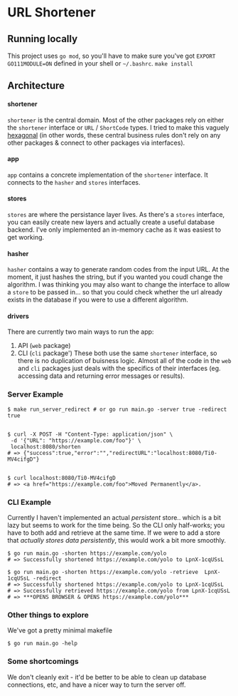 # URL Shortener

## Running locally
This project uses `go mod`, so you'll have to make sure you've got `EXPORT GO111MODULE=ON` defined in your shell or `~/.bashrc`.
`make install`

## Architecture

#### shortener
`shortener` is the central domain. Most of the other packages rely on either the `shortener` interface or `URL` / `ShortCode` types. I tried to make this vaguely [hexagonal](https://en.wikipedia.org/wiki/Hexagonal_architecture_(software)) (in other words, these central business rules don't rely on any other packages & connect to other packages via interfaces).

#### app
`app` contains a concrete implementation of the `shortener` interface. It connects to the `hasher` and `stores` interfaces.

#### stores
`stores` are where the persistance layer lives. As there's a `stores` interface, you can easily create new layers and actually create a useful database backend. I've only implemented an in-memory cache as it was easiest to get working.

#### hasher
`hasher` contains a way to generate random codes from the input URL. At the moment, it just hashes the string, but if you wanted you coudl change the algorithm. I was thinking you may also want to change the interface to allow a `store` to be passed in... so that you could check whether the url already exists in the database if you were to use a different algorithm.

#### drivers
There are currently two main ways to run the app:
1. API (`web` package)
2. CLI (`cli` package')
These both use the same `shortener` interface, so there is no duplication of buisness logic. Almost all of the code in the `web` and `cli` packages just deals with the specifics of their interfaces (eg. accessing data and returning error messages or results).

### Server Example

```
$ make run_server_redirect # or go run main.go -server true -redirect true


$ curl -X POST -H "Content-Type: application/json" \
 -d '{"URL": "https://example.com/foo"}' \
 localhost:8080/shorten
# => {"success":true,"error":"","redirectURL":"localhost:8080/Ti0-MV4cifgD"}


$ curl localhost:8080/Ti0-MV4cifgD
# => <a href="https://example.com/foo">Moved Permanently</a>.

```

### CLI Example

Currently I haven't implemented an actual _persistent_ store.. which is a bit lazy but seems to work for the time being.
So the CLI only half-works; you have to both add and retrieve at the same time.
If we were to add a store that *actually stores data persistently*, this would work a bit more smoothly.
```
$ go run main.go -shorten https://example.com/yolo 
# => Successfully shortened https://example.com/yolo to LpnX-1cqUSsL

$ go run main.go -shorten https://example.com/yolo -retrieve  LpnX-1cqUSsL -redirect
# => Successfully shortened https://example.com/yolo to LpnX-1cqUSsL
# => Successfully retrieved https://example.com/yolo from LpnX-1cqUSsL
# => ***OPENS BROWSER & OPENS https://example.com/yolo***

```

### Other things to explore
We've got a pretty minimal makefile
```
$ go run main.go -help
```

### Some shortcomings
We don't cleanly exit - it'd be better to be able to clean up database connections, etc, and have a nicer way to turn the server off.
